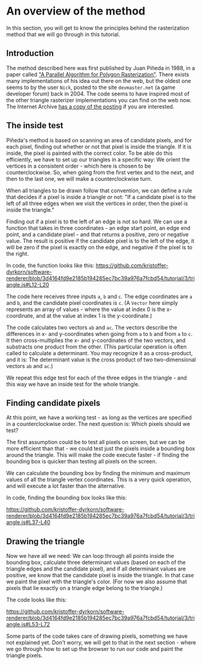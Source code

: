 # An overview of the method

In this section, you will get to know the principles behind the rasterization method that we will go through in this tutorial.

## Introduction

The method described here was first published by Juan Piñeda in 1988, in a paper called ["A Parallel Algorithm for Polygon Rasterization"](https://www.cs.drexel.edu/~david/Classes/Papers/comp175-06-pineda.pdf). There exists many implementations of his idea out there on the web, but the oldest one seems to by the user `Nick`, posted to the site `devmaster.net` (a game developer forum) back in 2004. The code seems to have inspired most of the other triangle rasterizer implementations you can find on the web now. The Internet Archive [has a copy of the posting](https://web.archive.org/web/20120220025947/http://devmaster.net/forums/topic/1145-advanced-rasterization/) if you are interested.

## The inside test

Piñeda's method is based on scanning an area of candidate pixels, and for each pixel, finding out whether or not that pixel is inside the triangle. If it is inside, the pixel is painted with the correct color. To be able do this efficiently, we have to set up our triangles in a specific way: We orient the vertices in a consistent order - which here is chosen to be counterclockwise. So, when going from the first vertex and to the next, and then to the last one, we will make a counterclockwise turn.

When all triangles to be drawn follow that convention, we can define a rule that decides if a pixel is inside a triangle or not: "If a candidate pixel is to the left of all three edges when we visit the vertices in order, then the pixel is inside the triangle."

Finding out if a pixel is to the left of an edge is not so hard. We can use a function that takes in three coordinates - an edge start point, an edge end point, and a candidate pixel - and that returns a positive, zero or negative value. The result is positive if the candidate pixel is to the left of the edge, it will be zero if the pixel is exactly on the edge, and negative if the pixel is to the right.

In code, the function looks like this:
https://github.com/kristoffer-dyrkorn/software-renderer/blob/3d4164fd9e2185b194285ec7bc39a976a7fcbd54/tutorial/3/triangle.js#L12-L20

The code here receives three inputs `a`, `b` and `c`. The edge coordinates are `a` and `b`, and the candidate pixel coordinates is `c`. (A `Vector` here simply represents an array of values - where the value at index 0 is the x-coordinate, and at the value at index 1 is the y-coordinate.)

The code calculates two vectors `ab` and `ac`. The vectors describe the differences in x- and y-coordinates when going from `a` to `b` and from `a` to `c`. It then cross-multiplies the x- and y-coordinates of the two vectors, and substracts one product from the other. (This particular operation is often called to calculate a determinant. You may recognize it as a cross-product, and it is: The determinant value is the cross product of two two-dimensional vectors `ab` and `ac`.)

We repeat this edge test for each of the three edges in the triangle - and this way we have an inside test for the whole triangle.

## Finding candidate pixels

At this point, we have a working test - as long as the vertices are specified in a counterclockwise order. The next question is: Which pixels should we test?

The first assumption could be to test all pixels on screen, but we can be more efficient than that - we could test just the pixels inside a bounding box around the triangle. This will make the code execute faster - if finding the bounding box is quicker than testing all pixels on the screen.

We can calculate the bounding box by finding the minimum and maximum values of all the triangle vertex coordinates. This is a very quick operation, and will execute a lot faster than the alternative.

In code, finding the bounding box looks like this:

https://github.com/kristoffer-dyrkorn/software-renderer/blob/3d4164fd9e2185b194285ec7bc39a976a7fcbd54/tutorial/3/triangle.js#L37-L40

## Drawing the triangle

Now we have all we need: We can loop through all points inside the bounding box, calculate three determinant values (based on each of the triangle edges and the candidate pixel), and if all determinant values are positive, we know that the candidate pixel is inside the triangle. In that case we paint the pixel with the triangle's color. (For now we also assume that pixels that lie exactly on a triangle edge belong to the triangle.)

The code looks like this:

https://github.com/kristoffer-dyrkorn/software-renderer/blob/3d4164fd9e2185b194285ec7bc39a976a7fcbd54/tutorial/3/triangle.js#L53-L72

Some parts of the code takes care of drawing pixels, something we have not explained yet. Don't worry, we will get to that in the next section - where we go through how to set up the browser to run our code and paint the triangle pixels.
